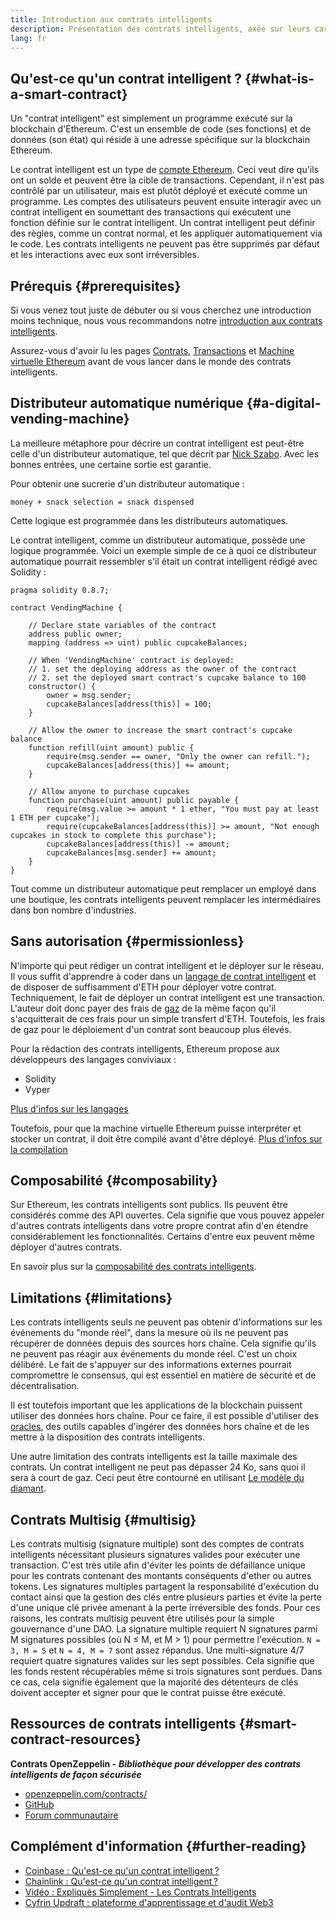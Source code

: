 ```yaml
---
title: Introduction aux contrats intelligents
description: Présentation des contrats intelligents, axée sur leurs caractéristiques uniques et leurs limites
lang: fr
---
```


## Qu'est-ce qu'un contrat intelligent ? {#what-is-a-smart-contract}

Un "contrat intelligent" est simplement un programme exécuté sur la blockchain d'Ethereum. C'est un ensemble de code (ses fonctions) et de données (son état) qui réside à une adresse spécifique sur la blockchain Ethereum.

Le contrat intelligent est un type de [compte Ethereum](/developers/docs/accounts/). Ceci veut dire qu'ils ont un solde et peuvent être la cible de transactions. Cependant, il n'est pas contrôlé par un utilisateur, mais est plutôt déployé et exécuté comme un programme. Les comptes des utilisateurs peuvent ensuite interagir avec un contrat intelligent en soumettant des transactions qui exécutent une fonction définie sur le contrat intelligent. Un contrat intelligent peut définir des règles, comme un contrat normal, et les appliquer automatiquement via le code. Les contrats intelligents ne peuvent pas être supprimés par défaut et les interactions avec eux sont irréversibles.

## Prérequis {#prerequisites}

Si vous venez tout juste de débuter ou si vous cherchez une introduction moins technique, nous vous recommandons notre [introduction aux contrats intelligents](/smart-contracts/).

Assurez-vous d'avoir lu les pages [Contrats](/developers/docs/accounts/), [Transactions](/developers/docs/transactions/) et [Machine virtuelle Ethereum](/developers/docs/evm/) avant de vous lancer dans le monde des contrats intelligents.

## Distributeur automatique numérique {#a-digital-vending-machine}

La meilleure métaphore pour décrire un contrat intelligent est peut-être celle d'un distributeur automatique, tel que décrit par [Nick Szabo](https://unenumerated.blogspot.com/). Avec les bonnes entrées, une certaine sortie est garantie.

Pour obtenir une sucrerie d'un distributeur automatique :

```
money + snack selection = snack dispensed
```

Cette logique est programmée dans les distributeurs automatiques.

Le contrat intelligent, comme un distributeur automatique, possède une logique programmée. Voici un exemple simple de ce à quoi ce distributeur automatique pourrait ressembler s'il était un contrat intelligent rédigé avec Solidity :

```solidity
pragma solidity 0.8.7;

contract VendingMachine {

    // Declare state variables of the contract
    address public owner;
    mapping (address => uint) public cupcakeBalances;

    // When 'VendingMachine' contract is deployed:
    // 1. set the deploying address as the owner of the contract
    // 2. set the deployed smart contract's cupcake balance to 100
    constructor() {
        owner = msg.sender;
        cupcakeBalances[address(this)] = 100;
    }

    // Allow the owner to increase the smart contract's cupcake balance
    function refill(uint amount) public {
        require(msg.sender == owner, "Only the owner can refill.");
        cupcakeBalances[address(this)] += amount;
    }

    // Allow anyone to purchase cupcakes
    function purchase(uint amount) public payable {
        require(msg.value >= amount * 1 ether, "You must pay at least 1 ETH per cupcake");
        require(cupcakeBalances[address(this)] >= amount, "Not enough cupcakes in stock to complete this purchase");
        cupcakeBalances[address(this)] -= amount;
        cupcakeBalances[msg.sender] += amount;
    }
}
```

Tout comme un distributeur automatique peut remplacer un employé dans une boutique, les contrats intelligents peuvent remplacer les intermédiaires dans bon nombre d'industries.

## Sans autorisation {#permissionless}

N'importe qui peut rédiger un contrat intelligent et le déployer sur le réseau. Il vous suffit d'apprendre à coder dans un [langage de contrat intelligent](/developers/docs/smart-contracts/languages/) et de disposer de suffisamment d'ETH pour déployer votre contrat. Techniquement, le fait de déployer un contrat intelligent est une transaction. L'auteur doit donc payer des frais de [gaz](/developers/docs/gas/) de la même façon qu'il s'acquitterait de ces frais pour un simple transfert d'ETH. Toutefois, les frais de gaz pour le déploiement d'un contrat sont beaucoup plus élevés.

Pour la rédaction des contrats intelligents, Ethereum propose aux développeurs des langages conviviaux :

- Solidity
- Vyper

[Plus d'infos sur les langages](/developers/docs/smart-contracts/languages/)

Toutefois, pour que la machine virtuelle Ethereum puisse interpréter et stocker un contrat, il doit être compilé avant d'être déployé. [Plus d'infos sur la compilation](/developers/docs/smart-contracts/compiling/)

## Composabilité {#composability}

Sur Ethereum, les contrats intelligents sont publics. Ils peuvent être considérés comme des API ouvertes. Cela signifie que vous pouvez appeler d'autres contrats intelligents dans votre propre contrat afin d'en étendre considérablement les fonctionnalités. Certains d'entre eux peuvent même déployer d'autres contrats.

En savoir plus sur la [composabilité des contrats intelligents](/developers/docs/smart-contracts/composability/).

## Limitations {#limitations}

Les contrats intelligents seuls ne peuvent pas obtenir d'informations sur les événements du "monde réel", dans la mesure où ils ne peuvent pas récupérer de données depuis des sources hors chaîne. Cela signifie qu'ils ne peuvent pas réagir aux événements du monde réel. C'est un choix délibéré. Le fait de s'appuyer sur des informations externes pourrait compromettre le consensus, qui est essentiel en matière de sécurité et de décentralisation.

Il est toutefois important que les applications de la blockchain puissent utiliser des données hors chaîne. Pour ce faire, il est possible d'utiliser des [oracles](/developers/docs/oracles/), des outils capables d'ingérer des données hors chaîne et de les mettre à la disposition des contrats intelligents.

Une autre limitation des contrats intelligents est la taille maximale des contrats. Un contrat intelligent ne peut pas dépasser 24 Ko, sans quoi il sera à court de gaz. Ceci peut être contourné en utilisant [Le modèle du diamant](https://eips.ethereum.org/EIPS/eip-2535).

## Contrats Multisig {#multisig}

Les contrats multisig (signature multiple) sont des comptes de contrats intelligents nécessitant plusieurs signatures valides pour exécuter une transaction. C'est très utile afin d'éviter les points de défaillance unique pour les contrats contenant des montants conséquents d'ether ou autres tokens. Les signatures multiples partagent la responsabilité d'exécution du contact ainsi que la gestion des clés entre plusieurs parties et évite la perte d'une unique clé privée amenant à la perte irréversible des fonds. Pour ces raisons, les contrats multisig peuvent être utilisés pour la simple gouvernance d'une DAO. La signature multiple requiert N signatures parmi M signatures possibles (où N ≤ M, et M > 1) pour permettre l'exécution. `N = 3, M = 5` et `N = 4, M = 7` sont assez répandus. Une multi-signature 4/7 requiert quatre signatures valides sur les sept possibles. Cela signifie que les fonds restent récupérables même si trois signatures sont perdues. Dans ce cas, cela signifie également que la majorité des détenteurs de clés doivent accepter et signer pour que le contrat puisse être exécuté.

## Ressources de contrats intelligents {#smart-contract-resources}

**Contrats OpenZeppelin -** **_Bibliothèque pour développer des contrats intelligents de façon sécurisée_**

- [openzeppelin.com/contracts/](https://openzeppelin.com/contracts/)
- [GitHub](https://github.com/OpenZeppelin/openzeppelin-contracts)
- [Forum communautaire](https://forum.openzeppelin.com/c/general/16)

## Complément d'information {#further-reading}

- [Coinbase : Qu'est-ce qu'un contrat intelligent ?](https://www.coinbase.com/learn/crypto-basics/what-is-a-smart-contract)
- [Chainlink : Qu'est-ce qu'un contrat intelligent ?](https://chain.link/education/smart-contracts)
- [Vidéo : Expliqués Simplement - Les Contrats Intelligents](https://youtu.be/ZE2HxTmxfrI)
- [Cyfrin Updraft : plateforme d'apprentissage et d'audit Web3](https://updraft.cyfrin.io)
